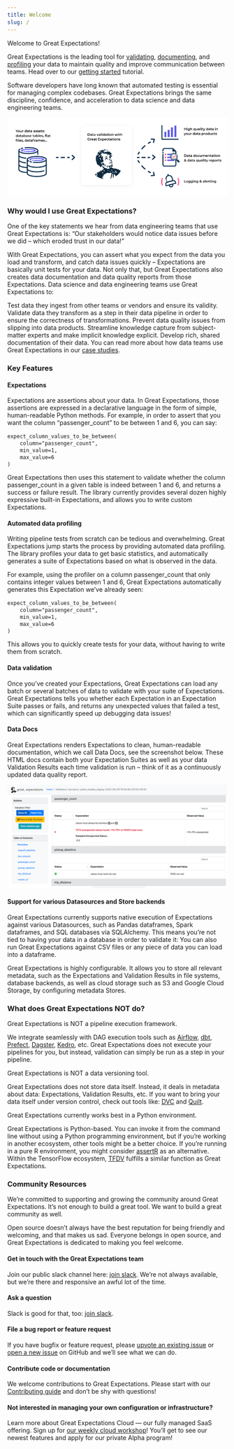 ```yaml
---
title: Welcome
slug: /
---
```


Welcome to Great Expectations!

Great Expectations is the leading tool for [validating](./reference/core_concepts.md#expectations), [documenting](./reference/core_concepts.md#data-docs), and [profiling](./reference/core_concepts.md#profiling) your data to maintain quality and improve communication between teams. Head over to our [getting started](./tutorials/getting_started/tutorial_overview.md) tutorial.

Software developers have long known that automated testing is essential for managing complex codebases. Great Expectations brings the same discipline, confidence, and acceleration to data science and data engineering teams.

![overview](../docs/guides/images/GE_OSS_process.png)

### Why would I use Great Expectations?

One of the key statements we hear from data engineering teams that use Great Expectations is: “Our stakeholders would notice data issues before we did – which eroded trust in our data!”

With Great Expectations, you can assert what you expect from the data you load and transform, and catch data issues quickly – Expectations are basically unit tests for your data. Not only that, but Great Expectations also creates data documentation and data quality reports from those Expectations. Data science and data engineering teams use Great Expectations to:

Test data they ingest from other teams or vendors and ensure its validity.
Validate data they transform as a step in their data pipeline in order to ensure the correctness of transformations.
Prevent data quality issues from slipping into data products.
Streamline knowledge capture from subject-matter experts and make implicit knowledge explicit.
Develop rich, shared documentation of their data.
You can read more about how data teams use Great Expectations in our [case studies](https://greatexpectations.io/case-studies/).

### Key Features
#### Expectations

Expectations are assertions about your data. In Great Expectations, those assertions are expressed in a declarative language in the form of simple, human-readable Python methods. For example, in order to assert that you want the column “passenger_count” to be between 1 and 6, you can say:

```` console
expect_column_values_to_be_between(
    column="passenger_count",
    min_value=1,
    max_value=6
)
````

Great Expectations then uses this statement to validate whether the column passenger_count in a given table is indeed between 1 and 6, and returns a success or failure result. The library currently provides several dozen highly expressive built-in Expectations, and allows you to write custom Expectations.

#### Automated data profiling

Writing pipeline tests from scratch can be tedious and overwhelming. Great Expectations jump starts the process by providing automated data profiling. The library profiles your data to get basic statistics, and automatically generates a suite of Expectations based on what is observed in the data.

For example, using the profiler on a column passenger_count that only contains integer values between 1 and 6, Great Expectations automatically generates this Expectation we’ve already seen:

```` console
expect_column_values_to_be_between(
    column="passenger_count",
    min_value=1,
    max_value=6
)
````

This allows you to quickly create tests for your data, without having to write them from scratch.

#### Data validation

Once you’ve created your Expectations, Great Expectations can load any batch or several batches of data to validate with your suite of Expectations. Great Expectations tells you whether each Expectation in an Expectation Suite passes or fails, and returns any unexpected values that failed a test, which can significantly speed up debugging data issues!

#### Data Docs

Great Expectations renders Expectations to clean, human-readable documentation, which we call Data Docs, see the screenshot below. These HTML docs contain both your Expectation Suites as well as your data Validation Results each time validation is run – think of it as a continuously updated data quality report.

![Screenshot of Data Docs](../docs/guides/images/datadocs.png)

#### Support for various Datasources and Store backends

Great Expectations currently supports native execution of Expectations against various Datasources, such as Pandas dataframes, Spark dataframes, and SQL databases via SQLAlchemy. This means you’re not tied to having your data in a database in order to validate it: You can also run Great Expectations against CSV files or any piece of data you can load into a dataframe.

Great Expectations is highly configurable. It allows you to store all relevant metadata, such as the Expectations and Validation Results in file systems, database backends, as well as cloud storage such as S3 and Google Cloud Storage, by configuring metadata Stores.

### What does Great Expectations NOT do?

Great Expectations is NOT a pipeline execution framework.

We integrate seamlessly with DAG execution tools such as [Airflow](https://airflow.apache.org/), [dbt](https://www.getdbt.com/), [Prefect](https://www.prefect.io/), [Dagster](https://github.com/dagster-io/dagster), [Kedro](https://github.com/quantumblacklabs/kedro), etc. Great Expectations does not execute your pipelines for you, but instead, validation can simply be run as a step in your pipeline.

Great Expectations is NOT a data versioning tool.

Great Expectations does not store data itself. Instead, it deals in metadata about data: Expectations, Validation Results, etc. If you want to bring your data itself under version control, check out tools like: [DVC](https://dvc.org/) and [Quilt](https://github.com/quiltdata/quilt).

Great Expectations currently works best in a Python environment.

Great Expectations is Python-based. You can invoke it from the command line without using a Python programming environment, but if you’re working in another ecosystem, other tools might be a better choice. If you’re running in a pure R environment, you might consider [assertR](https://github.com/ropensci/assertr)  as an alternative. Within the TensorFlow ecosystem, [TFDV](https://www.tensorflow.org/tfx/guide/tfdv) fulfills a similar function as Great Expectations.

### Community Resources

We’re committed to supporting and growing the community around Great Expectations. It’s not enough to build a great tool. We want to build a great community as well.

Open source doesn’t always have the best reputation for being friendly and welcoming, and that makes us sad. Everyone belongs in open source, and Great Expectations is dedicated to making you feel welcome.

#### Get in touch with the Great Expectations team
Join our public slack channel here: [join slack](https://greatexpectations.io/slack). We’re not always available, but we’re there and responsive an awful lot of the time.

#### Ask a question
Slack is good for that, too: [join slack](https://greatexpectations.io/slack).

#### File a bug report or feature request
If you have bugfix or feature request, please [upvote an existing issue](https://github.com/great-expectations/great_expectations/issues) or [open a new issue](https://github.com/great-expectations/great_expectations/issues/new) on GitHub and we’ll see what we can do.

#### Contribute code or documentation
We welcome contributions to Great Expectations. Please start with our [Contributing guide](./contributing/contributing.md) and don’t be shy with questions!

#### Not interested in managing your own configuration or infrastructure? 
Learn more about Great Expectations Cloud — our fully managed SaaS offering. Sign up for [our weekly cloud workshop](https://greatexpectations.io/cloud)! You’ll get to see our newest features and apply for our private Alpha program!
